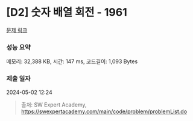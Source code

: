 # [D2] 숫자 배열 회전 - 1961 

[문제 링크](https://swexpertacademy.com/main/code/problem/problemDetail.do?contestProbId=AV5Pq-OKAVYDFAUq) 

### 성능 요약

메모리: 32,388 KB, 시간: 147 ms, 코드길이: 1,093 Bytes

### 제출 일자

2024-05-02 12:24



> 출처: SW Expert Academy, https://swexpertacademy.com/main/code/problem/problemList.do